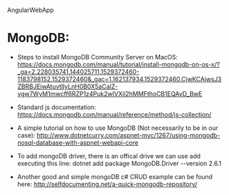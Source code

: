 AngularWebApp

# MongoDB:

* Steps to install MongoDB Community Server on MacOS:
https://docs.mongodb.com/manual/tutorial/install-mongodb-on-os-x/?_ga=2.228035741.144025711.1529372460-1183798152.1529372460&_gac=1.162137934.1529372460.CjwKCAjwsJ3ZBRBJEiwAtuvtlIyLnH0B0X5aCalZ-vgw7WyM1mwcff6RZP1z4Puk2wIVXil2hMMFthoCB1EQAvD_BwE

* Standard js documentation: https://docs.mongodb.com/manual/reference/method/js-collection/

* A simple tutorial on how to use MongoDB (Not necessarily to be in our case):
http://www.dotnetcurry.com/aspnet-mvc/1267/using-mongodb-nosql-database-with-aspnet-webapi-core

* To add mongoDB driver, there is an offical drive we can use add executing this line:
dotnet add package MongoDB.Driver --version 2.6.1

* Another good and simple mongoDB c# CRUD example can be found here: http://selfdocumenting.net/a-quick-mongodb-repository/